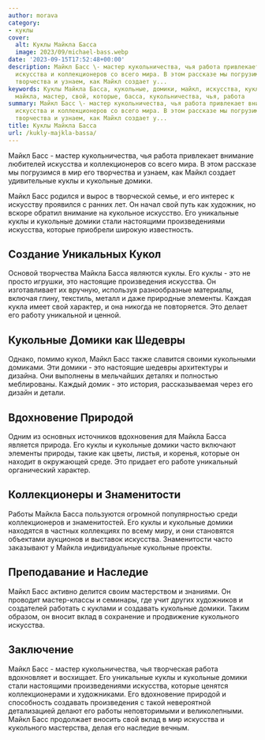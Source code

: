 ```yaml
---
author: morava
category:
- куклы
cover:
  alt: Куклы Майкла Басса
  image: 2023/09/michael-bass.webp
date: '2023-09-15T17:52:48+00:00'
description: Майкл Басс \- мастер кукольничества, чья работа привлекает внимание любителей
  искусства и коллекционеров со всего мира. В этом рассказе мы погрузимся в мир его
  творчества и узнаем, как Майкл создает у...
keywords: Куклы Майкла Басса, кукольные, домики, майкл, искусства, куклы, басс, это,
  майкла, мастер, свой, которые, басса, кукольничества, чья, работа
summary: Майкл Басс \- мастер кукольничества, чья работа привлекает внимание любителей
  искусства и коллекционеров со всего мира. В этом рассказе мы погрузимся в мир его
  творчества и узнаем, как Майкл создает у...
title: Куклы Майкла Басса
url: /kukly-majkla-bassa/
---
```


Майкл Басс \- мастер кукольничества, чья работа привлекает внимание любителей искусства и коллекционеров со всего мира. В этом рассказе мы погрузимся в мир его творчества и узнаем, как Майкл создает удивительные куклы и кукольные домики.

Майкл Басс родился и вырос в творческой семье, и его интерес к искусству проявился с ранних лет. Он начал свой путь как художник, но вскоре обратил внимание на кукольное искусство. Его уникальные куклы и кукольные домики стали настоящими произведениями искусства, которые приобрели широкую известность.

## **Создание Уникальных Кукол**

Основой творчества Майкла Басса являются куклы. Его куклы \- это не просто игрушки, это настоящие произведения искусства. Он изготавливает их вручную, используя разнообразные материалы, включая глину, текстиль, металл и даже природные элементы. Каждая кукла имеет свой характер, и она никогда не повторяется. Это делает его работу уникальной и ценной.

## **Кукольные Домики как Шедевры**

Однако, помимо кукол, Майкл Басс также славится своими кукольными домиками. Эти домики \- это настоящие шедевры архитектуры и дизайна. Они выполнены в мельчайших деталях и полностью меблированы. Каждый домик \- это история, рассказываемая через его дизайн и детали.

## **Вдохновение Природой**

Одним из основных источников вдохновения для Майкла Басса является природа. Его куклы и кукольные домики часто включают элементы природы, такие как цветы, листья, и коренья, которые он находит в окружающей среде. Это придает его работе уникальный органический характер.

## **Коллекционеры и Знаменитости**

Работы Майкла Басса пользуются огромной популярностью среди коллекционеров и знаменитостей. Его куклы и кукольные домики находятся в частных коллекциях по всему миру, и они становятся объектами аукционов и выставок искусства. Знаменитости часто заказывают у Майкла индивидуальные кукольные проекты.

## **Преподавание и Наследие**

Майкл Басс активно делится своим мастерством и знаниями. Он проводит мастер-классы и семинары, где учит других художников и создателей работать с куклами и создавать кукольные домики. Таким образом, он вносит вклад в сохранение и продвижение кукольного искусства.

## **Заключение**

Майкл Басс \- мастер кукольничества, чья творческая работа вдохновляет и восхищает. Его уникальные куклы и кукольные домики стали настоящими произведениями искусства, которые ценятся коллекционерами и художниками. Его вдохновение природой и способность создавать произведения с такой невероятной детализацией делают его работы неповторимыми и великолепными. Майкл Басс продолжает вносить свой вклад в мир искусства и кукольного мастерства, делая его наследие вечным.